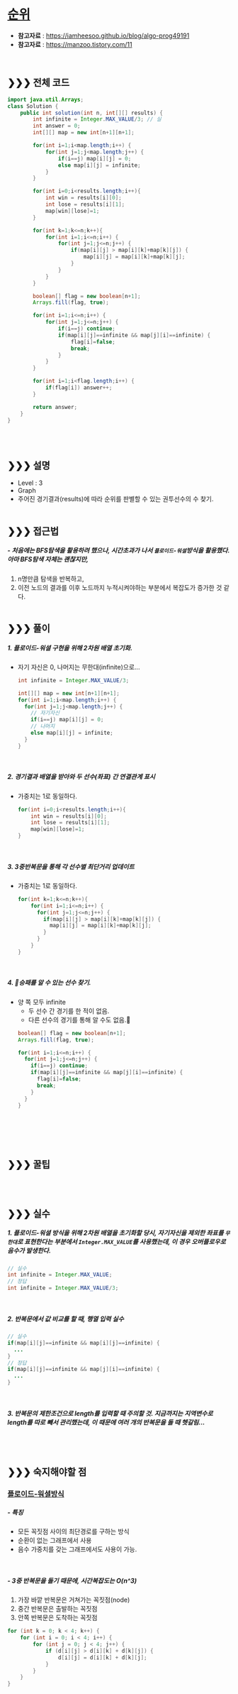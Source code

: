 

# [순위](https://programmers.co.kr/learn/courses/30/lessons/49191)
* **참고자료** : https://iamheesoo.github.io/blog/algo-prog49191
* **참고자료** : https://manzoo.tistory.com/11
<br>

## &#10095;&#10095;&#10095; 전체 코드
```java
import java.util.Arrays;
class Solution {
    public int solution(int n, int[][] results) {
        int infinite = Integer.MAX_VALUE/3;	// 실
        int answer = 0;
        int[][] map = new int[n+1][n+1];

        for(int i=1;i<map.length;i++) {
        	for(int j=1;j<map.length;j++) {
        		if(i==j) map[i][j] = 0;
        		else map[i][j] = infinite;
        	}
        }

        for(int i=0;i<results.length;i++){
            int win = results[i][0];
            int lose = results[i][1];
            map[win][lose]=1;
        }  

        for(int k=1;k<=n;k++){
            for(int i=1;i<=n;i++) {
            	for(int j=1;j<=n;j++) {
            		if(map[i][j] > map[i][k]+map[k][j]) {
            			map[i][j] = map[i][k]+map[k][j];
            		}
            	}
            }
        }

        boolean[] flag = new boolean[n+1];
        Arrays.fill(flag, true);

        for(int i=1;i<=n;i++) {
        	for(int j=1;j<=n;j++) {
        		if(i==j) continue;
        		if(map[i][j]==infinite && map[j][i]==infinite) {
        			flag[i]=false;
        			break;
        		}
        	}
        }

        for(int i=1;i<flag.length;i++) {
        	if(flag[i]) answer++;
        }

        return answer;
    }
}
```
<br><br>

## &#10095;&#10095;&#10095; 설명
* Level : 3
* Graph
* 주어진 경기결과(results)에 따라 순위를 판별할 수 있는 권투선수의 수 찾기.
<br><br>


## &#10095;&#10095;&#10095; 접근법   
##### - 처음에는 BFS탐색을 활용하려 했으나, 시간초과가 나서 `플로이드-워셜`방식을 활용했다. 아마 BFS탐색 자체는 괜찮지만,
1. n명만큼 탐색을 반복하고,
2. 이전 노드의 결과를 이후 노드까지 누적시켜야하는 부분에서 복잡도가 증가한 것 같다.
<br><br>

## &#10095;&#10095;&#10095; 풀이
##### 1. 플로이드-워셜 구현을 위해 2차원 배열 초기화.
* 자기 자신은 0, 나머지는 무한대(infinite)으로...
  ```java
  int infinite = Integer.MAX_VALUE/3;

  int[][] map = new int[n+1][n+1];
  for(int i=1;i<map.length;i++) {
    for(int j=1;j<map.length;j++) {
      // 자기자신
      if(i==j) map[i][j] = 0;
      // 나머지
      else map[i][j] = infinite;  
    }
  }
  ```
<br>

##### 2. 경기결과 배열을 받아와 두 선수(좌표) 간 연결관계 표시
* 가중치는 1로 동일하다.
  ```java
  for(int i=0;i<results.length;i++){
      int win = results[i][0];
      int lose = results[i][1];
      map[win][lose]=1;
  }
  ```
<br>

##### 3. 3중반복문을 통해 각 선수별 최단거리 업데이트
* 가중치는 1로 동일하다.
  ```java
  for(int k=1;k<=n;k++){
      for(int i=1;i<=n;i++) {
        for(int j=1;j<=n;j++) {
          if(map[i][j] > map[i][k]+map[k][j]) {
            map[i][j] = map[i][k]+map[k][j];
          }
        }
      }
  }
  ```
<br>

##### 4. 승패를 알 수 있는 선수 찾기.
* 양 쪽 모두 infinite
  * 두 선수 간 경기를 한 적이 없음.
  * 다른 선수의 경기를 통해 알 수도 없음.
  ```java
  boolean[] flag = new boolean[n+1];
  Arrays.fill(flag, true);

  for(int i=1;i<=n;i++) {
    for(int j=1;j<=n;j++) {
      if(i==j) continue;
      if(map[i][j]==infinite && map[j][i]==infinite) {
        flag[i]=false;
        break;
      }
    }
  }
  ```
<br>




<br><br>



## &#10095;&#10095;&#10095; 꿀팁

<br><br>


## &#10095;&#10095;&#10095; 실수
##### 1. 플로이드-워셜 방식을 위해 2차원 배열을 초기화할 당시, 자기자신을 제외한 좌표를 `무한대`로 표현한다는 부분에서 `Integer.MAX_VALUE`를 사용했는데, 이 경우 오버플로우로 음수가 발생한다.
```java
// 실수
int infinite = Integer.MAX_VALUE;
// 정답
int infinite = Integer.MAX_VALUE/3;
```
<br>

##### 2. 반복문에서 값 비교를 할 때, 행열 입력 실수
```java
// 실수
if(map[i][j]==infinite && map[i][j]==infinite) {
  ...
}
// 정답
if(map[i][j]==infinite && map[j][i]==infinite) {
  ...
}
```
<br>

##### 3. 반복문의 제한조건으로 length를 입력할 때 주의할 것. 지금까지는 지역변수로 length를 따로 빼서 관리했는데, 이 때문에 여러 개의 반복문을 돌 때 헷갈림...







<br><br>

## &#10095;&#10095;&#10095; 숙지해야할 점
### [플로이드-워셜방식](https://manzoo.tistory.com/11)

##### - 특징
- 모든 꼭짓점 사이의 최단경로를 구하는 방식
- 순환이 없는 그래프에서 사용
- 음수 가중치를 갖는 그래프에서도 사용이 가능.
<br>

##### - 3중 반복문을 돌기 때문에, 시간복잡도는 O(n^3)
1. 가장 바깥 반복문은 거쳐가는 꼭짓점(node)
2. 중간 반복문은 출발하는 꼭짓점
3. 안쪽 반복문은 도착하는 꼭짓점
```java
for (int k = 0; k < 4; k++) {
    for (int i = 0; i < 4; i++) {
        for (int j = 0; j < 4; j++) {
            if (d[i][j] > d[i][k] + d[k][j]) {
                d[i][j] = d[i][k] + d[k][j];
            }
        }
    }
}
```





<br>
<br>
<br>
